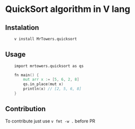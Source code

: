 # QuickSort algorithm in V lang

## Instalation
```bash
    v install MrTowers.quicksort
```

## Usage
```v
    import mrtowers.quicksort as qs

    fn main() {
        mut arr x := [5, 6, 2, 8]
        qs.in_place(mut x)
        println(x) // [2, 5, 6, 8]
    }
```

## Contribution
To contribute just use `v fmt -w .` before PR